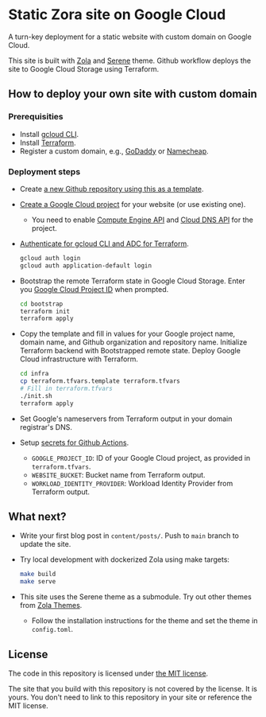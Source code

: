 # Static Zora site on Google Cloud

A turn-key deployment for a static website with custom domain on Google Cloud.

This site is built with [Zola](https://www.getzola.org/) and [Serene](https://github.com/isunjn/serene) theme. Github workflow deploys the site to Google Cloud Storage using Terraform.

## How to deploy your own site with custom domain

### Prerequisities

- Install [gcloud CLI](https://cloud.google.com/sdk/docs/install).
- Install [Terraform](https://developer.hashicorp.com/terraform/install).
- Register a custom domain, e.g., [GoDaddy](https://www.godaddy.com) or [Namecheap](https://www.namecheap.com).

### Deployment steps

- Create [a new Github repository using this as a template](https://docs.github.com/en/repositories/creating-and-managing-repositories/creating-a-repository-from-a-template).
- [Create a Google Cloud project](https://developers.google.com/workspace/guides/create-project) for your website (or use existing one).
  * You need to enable [Compute Engine API](https://console.cloud.google.com/apis/library/compute.googleapis.com) and [Cloud DNS API](https://console.cloud.google.com/apis/api/dns.googleapis.com/overview) for the project.
- [Authenticate for gcloud CLI and ADC for Terraform](https://cloud.google.com/docs/authentication/gcloud).

  ```bash
  gcloud auth login
  gcloud auth application-default login
  ```

- Bootstrap the remote Terraform state in Google Cloud Storage. Enter you [Google Cloud Project ID](https://support.google.com/googleapi/answer/7014113) when prompted.

  ```bash
  cd bootstrap
  terraform init
  terraform apply
  ```

- Copy the template and fill in values for your Google project name, domain name, and Github organization and repository name. Initialize Terraform backend with Bootstrapped remote state. Deploy Google Cloud infrastructure with Terraform.

  ```bash
  cd infra
  cp terraform.tfvars.template terraform.tfvars
  # Fill in terraform.tfvars
  ./init.sh
  terraform apply
  ```

- Set Google's nameservers from Terraform output in your domain registrar's DNS.

- Setup [secrets for Github Actions](https://docs.github.com/en/actions/security-for-github-actions/security-guides/using-secrets-in-github-actions).
  * `GOOGLE_PROJECT_ID`: ID of your Google Cloud project, as provided in `terraform.tfvars`.
  * `WEBSITE_BUCKET`: Bucket name from Terraform output.
  * `WORKLOAD_IDENTITY_PROVIDER`: Workload Identity Provider from Terraform output.

## What next?

- Write your first blog post in `content/posts/`. Push to `main` branch to update the site.
- Try local development with dockerized Zola using make targets:

  ```bash
  make build
  make serve
  ```

- This site uses the Serene theme as a submodule. Try out other themes from [Zola Themes](https://www.getzola.org/themes/).
  * Follow the installation instructions for the theme and set the theme in `config.toml`.

## License

The code in this repository is licensed under [the MIT license](./LICENSE).

The site that you build with this repository is not covered by the license. It is yours. You don't need to link to this repository in your site or reference the MIT license.
